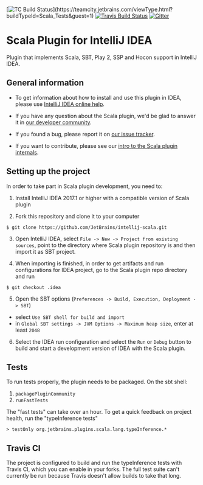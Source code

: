 [![TC Build Status](https://teamcity.jetbrains.com/app/rest/builds/buildType:(id:Scala_Tests)/statusIcon.svg)](https://teamcity.jetbrains.com/viewType.html?buildTypeId=Scala_Tests&guest=1)
[![Travis Build Status](https://travis-ci.org/JetBrains/intellij-scala.svg)](https://travis-ci.org/JetBrains/intellij-scala) 
[![Gitter](https://badges.gitter.im/Join%20Chat.svg)](https://gitter.im/JetBrains/intellij-scala)


# Scala Plugin for IntelliJ IDEA

Plugin that implements Scala, SBT, Play 2, SSP and Hocon support in IntelliJ IDEA.

## General information

- To get information about how to install and use this plugin in IDEA, please
  use [IntelliJ IDEA online help](https://www.jetbrains.com/idea/help/scala.html).

- If you have any question about the Scala plugin, we'd be glad to answer it in [our
  developer community](https://devnet.jetbrains.com/community/idea/scala).

- If you found a bug, please report it on [our issue
  tracker](https://youtrack.jetbrains.com/issues/SCL#newissue).

- If you want to contribute, please see our [intro to the Scala plugin
  internals](http://blog.jetbrains.com/scala/2016/04/21/how-to-contribute-to-intellij-scala-plugin/).

## Setting up the project

In order to take part in Scala plugin development, you need to:

1. Install IntelliJ IDEA 2017.1 or higher with a compatible version of Scala plugin

2. Fork this repository and clone it to your computer

  ```
  $ git clone https://github.com/JetBrains/intellij-scala.git
  ```

3. Open IntelliJ IDEA, select `File -> New -> Project from existing sources`, point to
the directory where Scala plugin repository is and then import it as SBT project.

4. When importing is finished, in order to get artifacts and run configurations for IDEA project,
go to the Scala plugin repo directory and run

  ```
  $ git checkout .idea
  ```


5. Open the SBT options (`Preferences -> Build, Execution, Deployment -> SBT`)

  - select `Use SBT shell for build and import`
  - in `Global SBT settings -> JVM Options -> Maximum heap size`, enter at least `2048`

6. Select the IDEA run configuration and select the `Run` or `Debug` button to build and start a development version
of IDEA with the Scala plugin.

## Tests

To run tests properly, the plugin needs to be packaged.
On the sbt shell:

1. `packagePluginCommunity`
2. `runFastTests`

The "fast tests" can take over an hour. To get a quick feedback on project health, run the "typeInference tests"

    > testOnly org.jetbrains.plugins.scala.lang.typeInference.*
    
## Travis CI

The project is configured to build and run the typeInference tests with Travis CI, which you can enable in your forks.
The full test suite can't currently be run because Travis doesn't allow builds to take that long.

